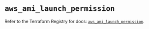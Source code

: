 # `aws_ami_launch_permission`

Refer to the Terraform Registry for docs: [`aws_ami_launch_permission`](https://registry.terraform.io/providers/hashicorp/aws/5.96.0/docs/resources/ami_launch_permission).
